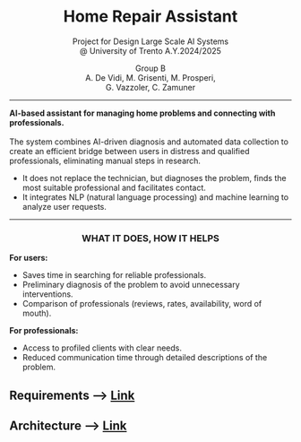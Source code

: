 <p align='center'>
    <h1 align="center">Home Repair Assistant</h1>
    <p align="center">
    Project for Design Large Scale AI Systems <br> @ University of Trento A.Y.2024/2025
    </p>
    <p align='center'>
      Group B <br>
      A. De Vidi, M. Grisenti, M. Prosperi, <br> G. Vazzoler, C. Zamuner <br>
    </p>   
</p>

----------
<p> 
  <b> AI-based assistant for managing home problems and connecting with professionals. </b> <br> <br>
  The system combines AI-driven diagnosis and automated data collection to create an efficient bridge between users in distress and qualified professionals, eliminating manual steps in research. <br>

  <ul>
  <li> It does not replace the technician, but diagnoses the problem, finds the most suitable professional and facilitates contact. 
  <li> It integrates NLP (natural language processing) and machine learning to analyze user requests.
  </ul>
</p> 

----------
<p align='center'>
  <h3 align='center'> WHAT IT DOES, HOW IT HELPS </h3>
  <p> <b> For users: </b> <ul> 
    <li> Saves time in searching for reliable professionals.
    <li> Preliminary diagnosis of the problem to avoid unnecessary interventions.
    <li> Comparison of professionals (reviews, rates, availability, word of mouth).
  </ul></p>
  <p> <b> For professionals: </b> <ul>
    <li>Access to profiled clients with clear needs.
    <li>Reduced communication time through detailed descriptions of the problem. 
  </ul> </p> 
</p>




## Requirements --> **[Link](https://docs.google.com/document/d/1h5aTDhGsE6GPwdTVpKwTkm87zcH38Ci-F5FXBIQbkOs/edit?usp=sharing)**

## Architecture --> **[Link](https://drive.google.com/file/d/1gcKNvieO_fnmZ8s8xKSWcWuYHjZWNs5s/view?usp=sharing)**
